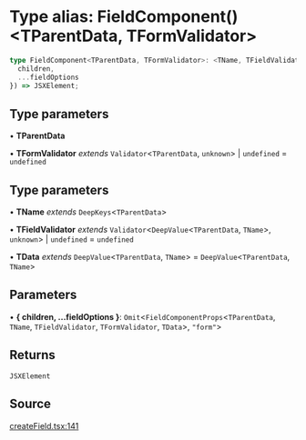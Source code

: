 # Type alias: FieldComponent()\<TParentData, TFormValidator\>

```ts
type FieldComponent<TParentData, TFormValidator>: <TName, TFieldValidator, TData>({
  children,
  ...fieldOptions
}) => JSXElement;
```

## Type parameters

• **TParentData**

• **TFormValidator** *extends* `Validator`\<`TParentData`, `unknown`\> \| `undefined` = `undefined`

## Type parameters

• **TName** *extends* `DeepKeys`\<`TParentData`\>

• **TFieldValidator** *extends* `Validator`\<`DeepValue`\<`TParentData`, `TName`\>, `unknown`\> \| `undefined` = `undefined`

• **TData** *extends* `DeepValue`\<`TParentData`, `TName`\> = `DeepValue`\<`TParentData`, `TName`\>

## Parameters

• **\{
  children,
  ...fieldOptions
\}**: `Omit`\<`FieldComponentProps`\<`TParentData`, `TName`, `TFieldValidator`, `TFormValidator`, `TData`\>, `"form"`\>

## Returns

`JSXElement`

## Source

[createField.tsx:141](https://github.com/TanStack/form/blob/5b8b6371e1e490da7dcf3c588d18227efdee3cd9/packages/solid-form/src/createField.tsx#L141)
